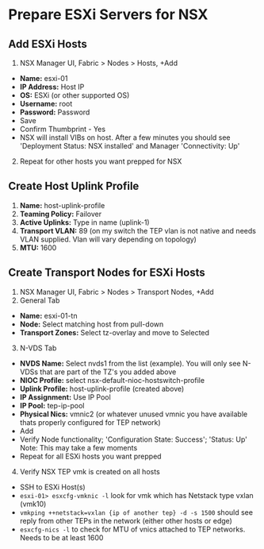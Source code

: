 # Prepare ESXi Servers for NSX

## Add ESXi Hosts
1. NSX Manager UI, Fabric > Nodes > Hosts, +Add
  * **Name:** esxi-01
  * **IP Address:** Host IP
  * **OS:** ESXi (or other supported OS)
  * **Username:** root
  * **Password:** Password
  * Save
  * Confirm Thumbprint - Yes
  * NSX will install VIBs on host.  After a few minutes you should see 'Deployment Status: NSX installed' and Manager 'Connectivity: Up'
2. Repeat for other hosts you want prepped for NSX
## Create Host Uplink Profile
1. **Name:** host-uplink-profile
2. **Teaming Policy:** Failover
3. **Active Uplinks:** Type in name (uplink-1)
4. **Transport VLAN:** 89 (on my switch the TEP vlan is not native and needs VLAN supplied.  Vlan will vary depending on topology)
5. **MTU:** 1600
## Create Transport Nodes for ESXi Hosts
1. NSX Manager UI, Fabric > Nodes > Transport Nodes, +Add
2. General Tab
  * **Name:** esxi-01-tn
  * **Node:** Select matching host from pull-down
  * **Transport Zones:** Select tz-overlay and move to Selected
3. N-VDS Tab
  * **NVDS Name:** Select nvds1 from the list (example).  You will only see N-VDSs that are part of the TZ's you added above
  * **NIOC Profile:** select nsx-default-nioc-hostswitch-profile
  * **Uplink Profile:** host-uplink-profile (created above)
  * **IP Assignment:** Use IP Pool
  * **IP Pool:** tep-ip-pool
  * **Physical Nics:** vmnic2 (or whatever unused vmnic you have available thats properly configured for TEP network)
  * Add
  * Verify Node functionality; 'Configuration State: Success'; 'Status: Up'  Note: This may take a few moments
  * Repeat for all ESXi hosts you want prepped
4. Verify NSX TEP vmk is created on all hosts
  * SSH to ESXi Host(s)
  * `esxi-01> esxcfg-vmknic -l` look for vmk which has Netstack type vxlan (vmk10)
  *  `vmkping ++netstack=vxlan {ip of another tep} -d -s 1500` should see reply from other TEPs in the network (either other hosts or edge)
  * `esxcfg-nics -l` to check for MTU of vnics attached to TEP networks.  Needs to be at least 1600